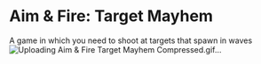 # Aim &amp; Fire: Target Mayhem
A game in which you need to shoot at targets that spawn in waves
![Uploading Aim & Fire Target Mayhem Compressed.gif…]()
